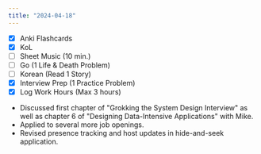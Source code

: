 ```yaml
---
title: "2024-04-18"
---
```


- [x] Anki Flashcards
- [x] KoL
- [ ] Sheet Music (10 min.)
- [ ] Go (1 Life & Death Problem)
- [ ] Korean (Read 1 Story)
- [x] Interview Prep (1 Practice Problem)
- [x] Log Work Hours (Max 3 hours)

* Discussed first chapter of "Grokking the System Design Interview" as well as chapter 6 of "Designing Data-Intensive Applications" with Mike.
* Applied to several more job openings.
* Revised presence tracking and host updates in hide-and-seek application.